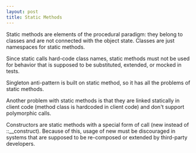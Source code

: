 ```yaml
---
layout: post
title: Static Methods
---
```


Static methods are elements of the procedural paradigm: they belong to classes and are not connected with the object state. Classes are just namespaces for static methods.

Since static calls hard-code class names, static methods must not be used for behavior that is supposed to be substituted, extended, or mocked in tests.

Singleton anti-pattern is built on static method, so it has all the problems of static methods.

Another problem with static methods is that they are linked statically in client code (method class is hardcoded in client code) and don't support polymorphic calls.

Constructors are static methods with a special form of call (new <ClassName> instead of <ClassName>::__construct). Because of this, usage of new must be discouraged in systems that are supposed to be re-composed or extended by third-party developers.
